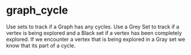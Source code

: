 # graph_cycle
Use sets to track if a Graph has any cycles.
Use a Grey Set to track if a vertex is being explored and a Black set if a vertex has been completely explored. If we encounter a vertex that is being explored in a Gray set we know that its part of a cycle.
